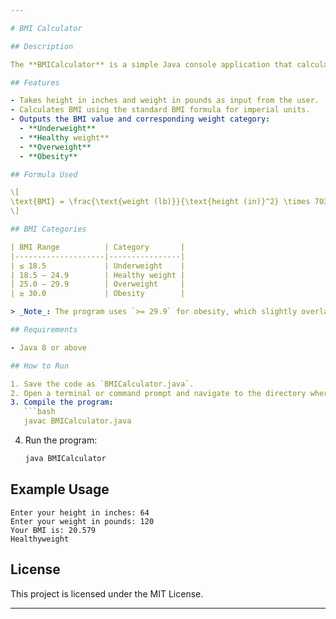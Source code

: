 ```yaml
---

# BMI Calculator

## Description

The **BMICalculator** is a simple Java console application that calculates a user's Body Mass Index (BMI) based on their height (in inches) and weight (in pounds). After calculating the BMI, the program classifies the user's weight status according to standard BMI categories.

## Features

- Takes height in inches and weight in pounds as input from the user.
- Calculates BMI using the standard BMI formula for imperial units.
- Outputs the BMI value and corresponding weight category:
  - **Underweight**
  - **Healthy weight**
  - **Overweight**
  - **Obesity**

## Formula Used

\[
\text{BMI} = \frac{\text{weight (lb)}}{\text{height (in)}^2} \times 703
\]

## BMI Categories

| BMI Range          | Category       |
|--------------------|----------------|
| ≤ 18.5             | Underweight    |
| 18.5 – 24.9        | Healthy weight |
| 25.0 – 29.9        | Overweight     |
| ≥ 30.0             | Obesity        |

> _Note_: The program uses `>= 29.9` for obesity, which slightly overlaps the overweight range; you may want to adjust this depending on the precision you prefer.

## Requirements

- Java 8 or above

## How to Run

1. Save the code as `BMICalculator.java`.
2. Open a terminal or command prompt and navigate to the directory where the file is saved.
3. Compile the program:
   ```bash
   javac BMICalculator.java
   ```
4. Run the program:
   ```bash
   java BMICalculator
   ```

## Example Usage

```
Enter your height in inches: 64
Enter your weight in pounds: 120
Your BMI is: 20.579
Healthyweight
```

## License

This project is licensed under the MIT License.

---
```

